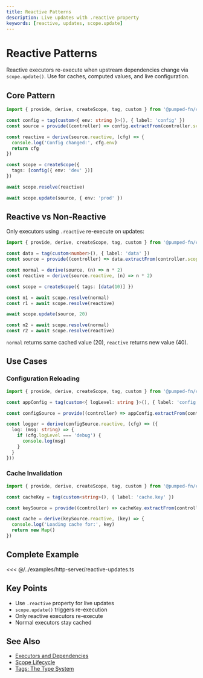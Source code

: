 ```yaml
---
title: Reactive Patterns
description: Live updates with .reactive property
keywords: [reactive, updates, scope.update]
---
```


# Reactive Patterns

Reactive executors re-execute when upstream dependencies change via `scope.update()`. Use for caches, computed values, and live configuration.

## Core Pattern

```ts twoslash
import { provide, derive, createScope, tag, custom } from '@pumped-fn/core-next'

const config = tag(custom<{ env: string }>(), { label: 'config' })
const source = provide((controller) => config.extractFrom(controller.scope))

const reactive = derive(source.reactive, (cfg) => {
  console.log('Config changed:', cfg.env)
  return cfg
})

const scope = createScope({
  tags: [config({ env: 'dev' })]
})

await scope.resolve(reactive)

await scope.update(source, { env: 'prod' })
```

## Reactive vs Non-Reactive

Only executors using `.reactive` re-execute on updates:

```ts twoslash
import { provide, derive, createScope, tag, custom } from '@pumped-fn/core-next'

const data = tag(custom<number>(), { label: 'data' })
const source = provide((controller) => data.extractFrom(controller.scope))

const normal = derive(source, (n) => n * 2)
const reactive = derive(source.reactive, (n) => n * 2)

const scope = createScope({ tags: [data(10)] })

const n1 = await scope.resolve(normal)
const r1 = await scope.resolve(reactive)

await scope.update(source, 20)

const n2 = await scope.resolve(normal)
const r2 = await scope.resolve(reactive)
```

`normal` returns same cached value (20), `reactive` returns new value (40).

## Use Cases

### Configuration Reloading

```ts twoslash
import { provide, derive, createScope, tag, custom } from '@pumped-fn/core-next'

const appConfig = tag(custom<{ logLevel: string }>(), { label: 'config' })

const configSource = provide((controller) => appConfig.extractFrom(controller.scope))

const logger = derive(configSource.reactive, (cfg) => ({
  log: (msg: string) => {
    if (cfg.logLevel === 'debug') {
      console.log(msg)
    }
  }
}))
```

### Cache Invalidation

```ts twoslash
import { provide, derive, createScope, tag, custom } from '@pumped-fn/core-next'

const cacheKey = tag(custom<string>(), { label: 'cache.key' })

const keySource = provide((controller) => cacheKey.extractFrom(controller.scope))

const cache = derive(keySource.reactive, (key) => {
  console.log('Loading cache for:', key)
  return new Map()
})
```

## Complete Example

<<< @/../examples/http-server/reactive-updates.ts

## Key Points

- Use `.reactive` property for live updates
- `scope.update()` triggers re-execution
- Only reactive executors re-execute
- Normal executors stay cached

## See Also

- [Executors and Dependencies](./01-executors-and-dependencies.md)
- [Scope Lifecycle](./03-scope-lifecycle.md)
- [Tags: The Type System](./02-tags-the-type-system.md)
